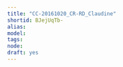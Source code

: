 ```yaml
---
title: "CC-20161020_CR-RD_Claudine"
shortid: BJejUqTb-
alias: 
model: 
tags: 
node: 
draft: yes
--- 
```

 